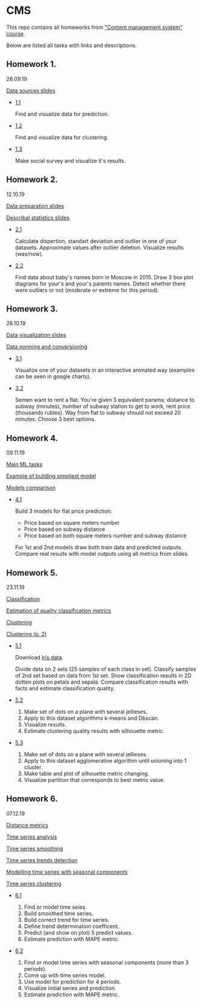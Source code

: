 # CMS

This repo contains all homeworks from ["Content management system" course](slides).

Below are listed all tasks with links and descriptions.

## Homework 1. 
28.09.19

[Data sources slides](slides/05_Анализ%20данных_Источники%20данных.pptx)

- [1.1](DataVisualization/notebooks/RegressionEnergyConsumption.ipynb)

   Find and visualize data for prediction.

- [1.2](DataVisualization/notebooks/ClusteringMallCustomers.ipynb)

   Find and visualize data for clustering.

- [1.3](DataVisualization/notebooks/SurveyVisualization.ipynb)

   Make social survey and visualize it's results.


## Homework 2. 
12.10.19

[Data preparation slides](slides/06_Анализ%20данных_Подготовка%20данных.pptx)

[Describal statistics slides](slides/07_Анализ%20данных_Описательные%20статистики.pptx)

 - [2.1](DataAnalysis/notebooks/MallCustomersOutliersDetection.ipynb)
 
   Calculate dispertion, standart deviation and outlier in one of your datasets. Approximate values after outlier deletion. Visualize results (was/now).

 - [2.2](DataAnalysis/notebooks/NewbornNamesBoxPlots.ipynb)

   Find data about baby's names born in Moscow in 2015. Draw 3 box plot diagrams for your's and your's parents names. Detect whether there were outliers or not (moderate or extreme for this period).

## Homework 3. 
26.10.19

[Data visualization slides](slides/08_Анализ%20данных_Визуализация%20данных.pptx)

[Data norming and conversioning](slides/09_Анализ%20данных_Преобразование%20%20и%20нормировка%20данных.pptx)

 - [3.1](AnimatedVisualizationAndFlatRent/notebooks/InteractiveVisualizations.ipynb)
   
   Visualize one of your datasets in an interactive animated way (examples can be seen in google charts).   
   
 - [3.2](AnimatedVisualizationAndFlatRent/notebooks/FlatOptionsAnalyzing.ipynb)
   
   Semen want to rent a flat. You're given 3 equivalent params: distance to subway (minutes), number of subway station to get to work, rent price (thousands rubles). Way from flat to subway should not exceed 20 minutes. Choose 3 best options.
   
## Homework 4. 
09.11.19

[Main ML tasks](slides/10_Анализ%20данных_Основные%20задачи%20МО.pptx)

[Example of building simpliest model](slides/11_Анализ%20данных_Пример%20построения%20простейшей%20модели.pptx)

[Models comparison](slides/12_Анализ%20данных_Оценка%20качества%20прогнозирования.pptx)

 - [4.1](FlatPricePrediction/notebooks/FlatPricePrediction.ipynb)
   
   Build 3 models for flat price prediction:
      - Price based on square meters number
      - Price based on subway distance
      - Price based on both square meters number and subway distance
   
   For 1st and 2nd models draw both train data and predicted outputs. Compare real results with model outputs using all metrics from slides.
   
## Homework 5. 
23.11.19

[Classification](/slides/13_Анализ%20данных_Классификация.pptx)

[Estimation of quality classification metrics](/slides/14_Анализ%20данных_Оценка%20качества%20классификации.pptx)

[Clustering](/slides/15_Анализ%20данных_Кластеризация.pptx)

[Clustering (p. 2)](/slides/16_Анализ%20данных_Кластеризация%20(продолжение).pptx)

 - [5.1](ClassificationAndClustering/notebooks/IrisClassification.ipynb)
   
   Download [Iris data](http://archive.ics.uci.edu/ml/datasets/Iris).
   
   Divide data on 2 sets (25 samples of each class in set). Classify samples of 2nd set based on data from 1st set. Show classification results in 2D dotten plots on petals and sepala. Compare classification results with facts and estimate classification quality.
   
 - [5.2](ClassificationAndClustering/notebooks/ClusterAnalysis.ipynb)
 
   1) Make set of dots on a plane with several jellieses.
   2) Apply to this dataset algorithms k-means and Dbscan.
   3) Visualize results.
   4) Estimate clustering quality results with silhouette metric.
   
 - [5.3](ClassificationAndClustering/notebooks/AgglomerativeClustering.ipynb)
 
   1) Make set of dots on a plane with several jellieses.
   2) Apply to this dataset agglomerative algorithm until unioning into 1 cluster.
   3) Make table and plot of silhouette metric changing.
   4) Visualize partition that corresponds to best metric value.

## Homework 6. 
07.12.19

[Distance metrics](/slides/17_Анализ%20данных_Метрики%20расстояний%20для%20различных%20шкал.pptx)

[Time series analysis](/slides/18_Анализ%20временных%20рядов.pptx)

[Time series smoothing](/slides/19_Сглаживание%20временных%20рядов.pptx)

[Time series trends detection](/slides/20_Определение%20трендов%20временных%20рядов.pptx)

[Modelling time series with seasonal components](/slides/21_Моделирование%20временных%20рядов%20с%20сезонными%20составляющими.pptx)

[Time series clustering](/slides/22_Кластеризация%20временных%20рядов.pptx)

 - [6.1](TimeSeriesPredictions/notebooks/TimeSeriesTrendPrediction.ipynb)
   
   1) Find or model time seies.
   2) Build smoothed time series.
   3) Build correct trend for time series.
   4) Define trend determination coefficent.
   5) Predict (and show on plot) 5 predict values.
   6) Estimate prediction with MAPE metric.
   
 - [6.2](TimeSeriesPredictions/notebooks/TimeSeriesSeasonalPrediction.ipynb)
 
   1) Find or model time series with seasonal components (more than 3 periods).
   2) Come up with time series model.
   3) Use model for prediction for 4 periods.
   4) Visualize initial series and prediction.
   5) Estimate prediction with MAPE metric.
